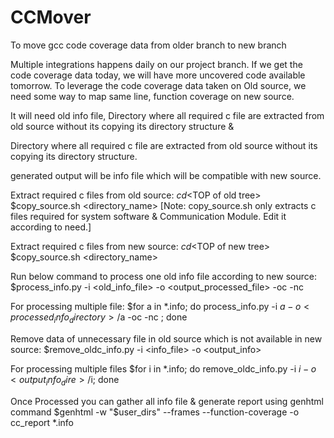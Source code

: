 # CCMover
To move gcc code coverage data from older branch to new branch

Multiple integrations happens daily on our project branch. If we get the code coverage data today, we will have more uncovered code available tomorrow. To leverage the code coverage data taken on Old source, we need some way to map same line, function coverage on new source.

It will need old info file, Directory where all required c file are extracted from old source without its copying its directory structure &

Directory where all required c file are extracted from old source without its copying its directory structure.

generated output will be info file which will be compatible with new source.

Extract required c files from old source:
$cd <$TOP of old tree>
$copy_source.sh <directory_name>
[Note: copy_source.sh only extracts c files required for system software & Communication Module. Edit it according to need.]

Extract required c files from new source:
$cd <$TOP of new tree>
$copy_source.sh <directory_name>

Run below command to process one old info file according to new source:
$process_info.py -i <old_info_file> -o <output_processed_file> -oc <Old c Directory> -nc <New c Directory>

For processing multiple file:
$for a in *.info; do process_info.py -i $a -o <processed_info_directory>/$a -oc <Old c Directory> -nc <New c Directory>; done

Remove data of unnecessary file in old source which is not available in new source:
$remove_oldc_info.py -i <info_file> -o <output_info>

For processing multiple files
$for i in *.info; do remove_oldc_info.py -i $i -o <output_info_dire>/$i; done

Once Processed you can gather all info file & generate report using genhtml command
$genhtml -w "$user_dirs" --frames --function-coverage -o cc_report *.info
